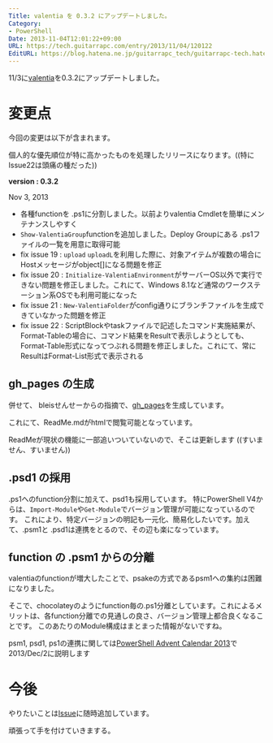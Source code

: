 ```yaml
---
Title: valentia を 0.3.2 にアップデートしました。
Category:
- PowerShell
Date: 2013-11-04T12:01:22+09:00
URL: https://tech.guitarrapc.com/entry/2013/11/04/120122
EditURL: https://blog.hatena.ne.jp/guitarrapc_tech/guitarrapc-tech.hatenablog.com/atom/entry/12921228815711943145
---
```


11/3に[valentia](http://guitarrapc.github.io/valentia/)を0.3.2にアップデートしました。

# 変更点

今回の変更は以下が含まれます。

個人的な優先順位が特に高かったものを処理したリリースになります。((特にIssue22は頭痛の種だった))

**version : 0.3.2**

Nov 3, 2013

* 各種functionを .ps1に分割しました。以前よりvalentia Cmdletを簡単にメンテナンスしやすく
* `Show-ValentiaGroup`functionを追加しました。Deploy Groupにある .ps1ファイルの一覧を用意に取得可能
* fix issue 19 : `upload` `uploadL`を利用した際に、対象アイテムが複数の場合にHostメッセージがobject[]になる問題を修正
* fix issue 20 : `Initialize-ValentiaEnvironment`がサーバーOS以外で実行できない問題を修正しました。これにて、Windows 8.1など通常のワークステーション系OSでも利用可能になった
* fix issue 21 : `New-ValentiaFolder`がconfig通りにブランチファイルを生成できていなかった問題を修正
* fix issue 22 : ScriptBlockやtaskファイルで記述したコマンド実施結果が、Format-Tableの場合に、コマンド結果をResultで表示しようとしても、Format-Table形式になってつぶれる問題を修正しました。これにて、常にResultはFormat-List形式で表示される

## gh_pages の生成

併せて、 bleisせんせーからの指摘で、[gh_pages](http://guitarrapc.github.io/valentia/)を生成しています。

これにて、ReadMe.mdがhtmlで閲覧可能となっています。

ReadMeが現状の機能に一部追いついていないので、そこは更新します ((すいません、すいません))


## .psd1 の採用

.ps1へのfunction分割に加えて、psd1も採用しています。
特にPowerShell V4からは、`Import-Module`や`Get-Module`でバージョン管理が可能になっているのです。
これにより、特定バージョンの明記も一元化、簡易化したいです。加えて、.psm1と .psd1は連携をとるので、その辺も楽になっています。

## function の .psm1 からの分離

valentiaのfunctionが増大したことで、psakeの方式であるpsm1への集約は困難になりました。

そこで、chocolateyのようにfunction毎の.ps1分離としています。これによるメリットは、各function分離での見通しの良さ、バージョン管理上都合良くなることです。
このあたりのModule構成はまとまった情報がないですね。

psm1, psd1, ps1の連携に関しては[PowerShell Advent Calendar 2013](http://atnd.org/events/45107)で2013/Dec/2に説明します

# 今後

やりたいことは[Issue](https://github.com/guitarrapc/valentia/issues?state=open)に随時追加しています。

頑張って手を付けていきまする。
